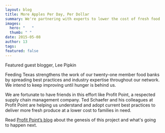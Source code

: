 ```yaml
---
layout: blog
title: More Apples Per Day, Per Dollar
summary: We're partnering with experts to lower the cost of fresh food for hungry families. 
images: 
  hero: "	"
  thumb: " "
date: 2015-05-08
author: 13
tags: 
featured: false
---
```

Featured guest blogger, Lee Pipkin

Feeding Texas strengthens the work of our twenty-one member food banks by spreading best practices and industry expertise throughout our network. We intend to keep improving until hunger is behind us.

We are fortunate to have friends in this effort like Profit Point, a respected supply chain management company. Ted Schaefer and his colleagues at Profit Point are helping us understand and adopt current best practices to deliver more fresh produce at a lower cost to families in need.  

Read [Profit Point’s blog](http://www.profitpt.com/distribution/apple-day/) about the genesis of this project and what's going to happen next.
